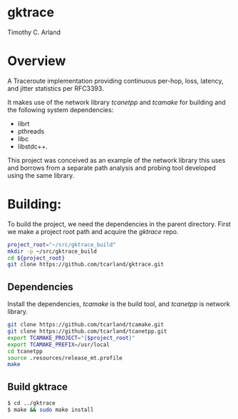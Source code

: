 gktrace
========

Timothy C. Arland <tcarland at gmail dot com>

# Overview

A Traceroute implementation providing continuous per-hop, loss,
latency, and jitter statistics per RFC3393.

It makes use of the network library *tcanetpp* and *tcamake* for
building and the following system dependencies:
- librt
- pthreads
- libc
- libstdc++.

This project was conceived as an example of the network library this
uses and borrows from a separate path analysis and probing tool
developed using the same library.


# Building:

To build the project, we need the dependencies in the parent directory.
First we make a project root path and acquire the *gktrace* repo.
```bash
project_root="~/src/gktrace_build"
mkdir -p ~/src/gktrace_build
cd ${project_root}
git clone https://github.com/tcarland/gktrace.git
```

## Dependencies

Install the dependencies, *tcamake* is the build tool, and *tcanetpp* is
network library.
```bash
git clone https://github.com/tcarland/tcamake.git
git clone https://github.com/tcarland/tcanetpp.git
export TCAMAKE_PROJECT="{$project_root}"
export TCAMAKE_PREFIX=/usr/local
cd tcanetpp
source .resources/release_mt.profile
make
```

## Build gktrace

```bash
$ cd ../gktrace
$ make && sudo make install
```
